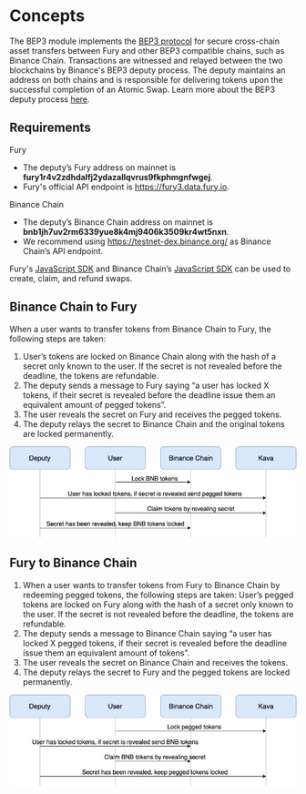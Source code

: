 <!--
order: 1
-->

# Concepts

 The BEP3 module implements the [BEP3 protocol](https://github.com/binance-chain/BEPs/blob/master/BEP3.md) for secure cross-chain asset transfers between Fury and other BEP3 compatible chains, such as Binance Chain. Transactions are witnessed and relayed between the two blockchains by Binance's BEP3 deputy process. The deputy maintains an address on both chains and is responsible for delivering tokens upon the successful completion of an Atomic Swap. Learn more about the BEP3 deputy process [here](https://github.com/binance-chain/bep3-deputy).

## Requirements
Fury
- The deputy’s Fury address on mainnet is **fury1r4v2zdhdalfj2ydazallqvrus9fkphmgnfwgej**.
- Fury's official API endpoint is https://fury3.data.fury.io.

Binance Chain
- The deputy’s Binance Chain address on mainnet is **bnb1jh7uv2rm6339yue8k4mj9406k3509kr4wt5nxn**.
- We recommend using https://testnet-dex.binance.org/ as Binance Chain’s API endpoint.

Fury's [JavaScript SDK](https://github.com/Four4Two/javascript-sdk) and Binance Chain’s [JavaScript SDK](https://github.com/binance-chain/javascript-sdk) can be used to create, claim, and refund swaps.

## Binance Chain to Fury

When a user wants to transfer tokens from Binance Chain to Fury, the following steps are taken:
1. User’s tokens are locked on Binance Chain along with the hash of a secret only known to the user. If the secret is not revealed before the deadline, the tokens are refundable.
2. The deputy sends a message to Fury saying “a user has locked X tokens, if their secret is revealed before the deadline issue them an equivalent amount of pegged tokens”.
3. The user reveals the secret on Fury and receives the pegged tokens.
4. The deputy relays the secret to Binance Chain and the original tokens are locked permanently.   


![Binance Chain to Fury Diagram](./diagrams/BEP3_binance_chain_to_fury.jpg)

## Fury to Binance Chain
1. When a user wants to transfer tokens from Fury to Binance Chain by redeeming pegged tokens, the following steps are taken:
User’s pegged tokens are locked on Fury along with the hash of a secret only known to the user. If the secret is not revealed before the deadline, the tokens are refundable.
2. The deputy sends a message to Binance Chain saying “a user has locked X pegged tokens, if their secret is revealed before the deadline issue them an equivalent amount of tokens”.
3. The user reveals the secret on Binance Chain and receives the tokens.
4. The deputy relays the secret to Fury and the pegged tokens are locked permanently.   


![Fury to Binance Chain Diagram](./diagrams/BEP3_fury_to_binance_chain.jpg)

